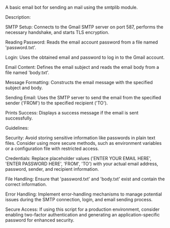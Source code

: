 A basic email bot for sending an mail using the smtplib module. 

Description:

SMTP Setup: Connects to the Gmail SMTP server on port 587, performs the necessary handshake, and starts TLS encryption.

Reading Password: Reads the email account password from a file named 'password.txt'.

Login: Uses the obtained email and password to log in to the Gmail account.

Email Content: Defines the email subject and reads the email body from a file named 'body.txt'.

Message Formatting: Constructs the email message with the specified subject and body.

Sending Email: Uses the SMTP server to send the email from the specified sender ('FROM') to the specified recipient ('TO').

Prints Success: Displays a success message if the email is sent successfully.

Guidelines:

Security: Avoid storing sensitive information like passwords in plain text files. Consider using more secure methods, such as environment variables or a configuration file with restricted access.

Credentials: Replace placeholder values ('ENTER YOUR EMAIL HERE', 'ENTER PASSWORD HERE', 'FROM', 'TO') with your actual email address, password, sender, and recipient information.

File Handling: Ensure that 'password.txt' and 'body.txt' exist and contain the correct information.

Error Handling: Implement error-handling mechanisms to manage potential issues during the SMTP connection, login, and email sending process.

Secure Access: If using this script for a production environment, consider enabling two-factor authentication and generating an application-specific password for enhanced security.

